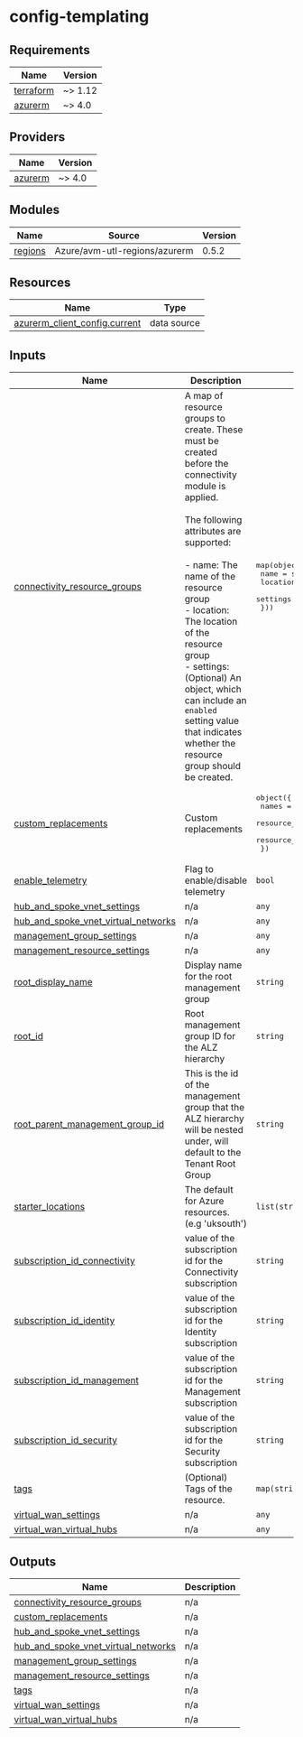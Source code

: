 # config-templating

<!-- BEGIN_TF_DOCS -->
## Requirements

| Name | Version |
|------|---------|
| <a name="requirement_terraform"></a> [terraform](#requirement\_terraform) | ~> 1.12 |
| <a name="requirement_azurerm"></a> [azurerm](#requirement\_azurerm) | ~> 4.0 |

## Providers

| Name | Version |
|------|---------|
| <a name="provider_azurerm"></a> [azurerm](#provider\_azurerm) | ~> 4.0 |

## Modules

| Name | Source | Version |
|------|--------|---------|
| <a name="module_regions"></a> [regions](#module\_regions) | Azure/avm-utl-regions/azurerm | 0.5.2 |

## Resources

| Name | Type |
|------|------|
| [azurerm_client_config.current](https://registry.terraform.io/providers/hashicorp/azurerm/latest/docs/data-sources/client_config) | data source |

## Inputs

| Name | Description | Type | Default | Required |
|------|-------------|------|---------|:--------:|
| <a name="input_connectivity_resource_groups"></a> [connectivity\_resource\_groups](#input\_connectivity\_resource\_groups) | A map of resource groups to create. These must be created before the connectivity module is applied.<br/><br/>The following attributes are supported:<br/><br/>  - name: The name of the resource group<br/>  - location: The location of the resource group<br/>  - settings: (Optional) An object, which can include an `enabled` setting value that indicates whether the resource group should be created. | <pre>map(object({<br/>    name     = string<br/>    location = string<br/>    settings = optional(any)<br/>  }))</pre> | `{}` | no |
| <a name="input_custom_replacements"></a> [custom\_replacements](#input\_custom\_replacements) | Custom replacements | <pre>object({<br/>    names                      = optional(map(string), {})<br/>    resource_group_identifiers = optional(map(string), {})<br/>    resource_identifiers       = optional(map(string), {})<br/>  })</pre> | n/a | yes |
| <a name="input_enable_telemetry"></a> [enable\_telemetry](#input\_enable\_telemetry) | Flag to enable/disable telemetry | `bool` | `true` | no |
| <a name="input_hub_and_spoke_vnet_settings"></a> [hub\_and\_spoke\_vnet\_settings](#input\_hub\_and\_spoke\_vnet\_settings) | n/a | `any` | `{}` | no |
| <a name="input_hub_and_spoke_vnet_virtual_networks"></a> [hub\_and\_spoke\_vnet\_virtual\_networks](#input\_hub\_and\_spoke\_vnet\_virtual\_networks) | n/a | `any` | `{}` | no |
| <a name="input_management_group_settings"></a> [management\_group\_settings](#input\_management\_group\_settings) | n/a | `any` | `{}` | no |
| <a name="input_management_resource_settings"></a> [management\_resource\_settings](#input\_management\_resource\_settings) | n/a | `any` | `{}` | no |
| <a name="input_root_display_name"></a> [root\_display\_name](#input\_root\_display\_name) | Display name for the root management group | `string` | `""` | no |
| <a name="input_root_id"></a> [root\_id](#input\_root\_id) | Root management group ID for the ALZ hierarchy | `string` | `""` | no |
| <a name="input_root_parent_management_group_id"></a> [root\_parent\_management\_group\_id](#input\_root\_parent\_management\_group\_id) | This is the id of the management group that the ALZ hierarchy will be nested under, will default to the Tenant Root Group | `string` | `""` | no |
| <a name="input_starter_locations"></a> [starter\_locations](#input\_starter\_locations) | The default for Azure resources. (e.g 'uksouth') | `list(string)` | n/a | yes |
| <a name="input_subscription_id_connectivity"></a> [subscription\_id\_connectivity](#input\_subscription\_id\_connectivity) | value of the subscription id for the Connectivity subscription | `string` | n/a | yes |
| <a name="input_subscription_id_identity"></a> [subscription\_id\_identity](#input\_subscription\_id\_identity) | value of the subscription id for the Identity subscription | `string` | n/a | yes |
| <a name="input_subscription_id_management"></a> [subscription\_id\_management](#input\_subscription\_id\_management) | value of the subscription id for the Management subscription | `string` | n/a | yes |
| <a name="input_subscription_id_security"></a> [subscription\_id\_security](#input\_subscription\_id\_security) | value of the subscription id for the Security subscription | `string` | n/a | yes |
| <a name="input_tags"></a> [tags](#input\_tags) | (Optional) Tags of the resource. | `map(string)` | `null` | no |
| <a name="input_virtual_wan_settings"></a> [virtual\_wan\_settings](#input\_virtual\_wan\_settings) | n/a | `any` | `{}` | no |
| <a name="input_virtual_wan_virtual_hubs"></a> [virtual\_wan\_virtual\_hubs](#input\_virtual\_wan\_virtual\_hubs) | n/a | `any` | `{}` | no |

## Outputs

| Name | Description |
|------|-------------|
| <a name="output_connectivity_resource_groups"></a> [connectivity\_resource\_groups](#output\_connectivity\_resource\_groups) | n/a |
| <a name="output_custom_replacements"></a> [custom\_replacements](#output\_custom\_replacements) | n/a |
| <a name="output_hub_and_spoke_vnet_settings"></a> [hub\_and\_spoke\_vnet\_settings](#output\_hub\_and\_spoke\_vnet\_settings) | n/a |
| <a name="output_hub_and_spoke_vnet_virtual_networks"></a> [hub\_and\_spoke\_vnet\_virtual\_networks](#output\_hub\_and\_spoke\_vnet\_virtual\_networks) | n/a |
| <a name="output_management_group_settings"></a> [management\_group\_settings](#output\_management\_group\_settings) | n/a |
| <a name="output_management_resource_settings"></a> [management\_resource\_settings](#output\_management\_resource\_settings) | n/a |
| <a name="output_tags"></a> [tags](#output\_tags) | n/a |
| <a name="output_virtual_wan_settings"></a> [virtual\_wan\_settings](#output\_virtual\_wan\_settings) | n/a |
| <a name="output_virtual_wan_virtual_hubs"></a> [virtual\_wan\_virtual\_hubs](#output\_virtual\_wan\_virtual\_hubs) | n/a |
<!-- END_TF_DOCS -->
